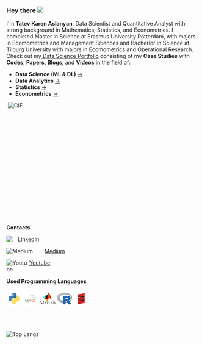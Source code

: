 
### Hey there  <img src="https://media.giphy.com/media/hvRJCLFzcasrR4ia7z/giphy.gif" width="25px">
I'm **Tatev Karen Aslanyan**, Data Scientist and Quantitative Analyst with strong background in Mathematics, Statistics, and Econometrics. I completed Master in Science at Erasmus University Rotterdam, with majors in Ecomometrics and Management Sciences and Bacherlor in Science at Tilburg University with majors in Ecomometrics and Operational Research. <br>
Check out my<a href="https://github.com/TatevKaren/TatevKaren-data-science-portfolio"> Data Science Portfolio</a> consisting of my **Case Studies** with **Codes**, **Papers**, **Blogs**, and **Videos** in the field of:

- **Data Science (ML & DL)** <a href="https://github.com/TatevKaren/data-science-popular-algorithms"> -> <a> 
- **Data Analytics** <a href="https://github.com/TatevKaren/PySpark_Tutorial"> -> <a> 
- **Statistics** <a href="https://github.com/TatevKaren/mathematics-statistics-for-data-science/blob/main/Deriving%20Expectation%20and%20Variances%20of%20Densities/README.MD"> -> <a>
- **Econometrics** <a href="https://github.com/TatevKaren/econometric-algorithms"> -> <a>


<img align="right" alt="GIF" src="https://cdn.dribbble.com/users/2344801/screenshots/4774578/alphatestersanimation2.gif?raw=true" width="500" height="320"/>
<br>

**Contacts**
 
<img align="left"  width="30px" src="https://cdn2.iconfinder.com/data/icons/social-media-icons-23/800/linkedin-512.png"/> <a href="https://www.linkedin.com/in/tatev-karen-aslanyan/">LinkedIn</a> 
 <br>

<img align="left" alt="Medium" width="100px" src="https://miro.medium.com/max/8976/1*Ra88BZ-CSTovFS2ZSURBgg.png"/> <a href="https://tatev-aslanyan.medium.com/">Medium</a>
 <br>

<img align="left" alt="Youtube" width="60px" src="https://upload.wikimedia.org/wikipedia/commons/thumb/e/e1/Logo_of_YouTube_%282015-2017%29.svg/1200px-Logo_of_YouTube_%282015-2017%29.svg.png"/> <a href="https://www.youtube.com/watch?v=i_j59gQTU6w&t=42s">Youtube</a>
<br>
<br>

**Used Programming Languages**  
<br>
<code><img height="40" src="https://raw.githubusercontent.com/github/explore/80688e429a7d4ef2fca1e82350fe8e3517d3494d/topics/python/python.png"></code>
<code><img height="40" src="https://raw.githubusercontent.com/github/explore/80688e429a7d4ef2fca1e82350fe8e3517d3494d/topics/mysql/mysql.png"></code>
<code><img height="40" src="https://raw.githubusercontent.com/github/explore/80688e429a7d4ef2fca1e82350fe8e3517d3494d/topics/matlab/matlab.png"></code>
<code><img height="40" src="https://raw.githubusercontent.com/github/explore/80688e429a7d4ef2fca1e82350fe8e3517d3494d/topics/r/r.png"></code>
<code><img height="40" src="https://raw.githubusercontent.com/github/explore/80688e429a7d4ef2fca1e82350fe8e3517d3494d/topics/scala/scala.png"></code>

<br>
<br>

![Top Langs](https://github-readme-stats.vercel.app/api/top-langs/?username=TatevKaren)





